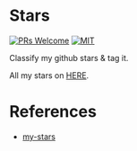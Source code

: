 # Stars
[![PRs Welcome](https://img.shields.io/badge/PRs-welcome-brightgreen.svg?style=flat-square)](http://makeapullrequest.com) [![MIT](https://img.shields.io/badge/license-MIT-brightgreen.svg?style=flat-square)](./LICENSE)

Classify my github stars & tag it.

All my stars on [HERE](https://github.com/zhoukekestar/stars/issues).

# References
* [my-stars](https://zhoukekestar.github.io/notes/github/stars/2017/06/21/my-stars.html)
